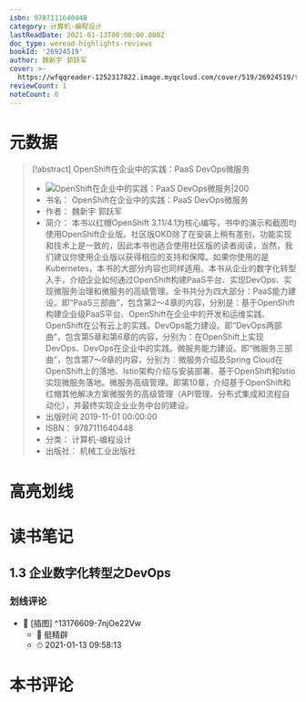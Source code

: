 ```yaml
---
isbn: 9787111640448
category: 计算机-编程设计
lastReadDate: 2021-01-13T00:00:00.000Z
doc_type: weread-highlights-reviews
bookId: '26924519'
author: 魏新宇 郭跃军
cover: >-
  https://wfqqreader-1252317822.image.myqcloud.com/cover/519/26924519/t7_26924519.jpg
reviewCount: 1
noteCount: 0
---
```

# 元数据
> [!abstract] OpenShift在企业中的实践：PaaS DevOps微服务
> - ![ OpenShift在企业中的实践：PaaS DevOps微服务|200](https://wfqqreader-1252317822.image.myqcloud.com/cover/519/26924519/t7_26924519.jpg)
> - 书名： OpenShift在企业中的实践：PaaS DevOps微服务
> - 作者： 魏新宇 郭跃军
> - 简介： 本书以红帽OpenShift 3.11/4.1为核心编写，书中的演示和截图均使用OpenShift企业版。社区版OKD除了在安装上稍有差别，功能实现和技术上是一致的，因此本书也适合使用社区版的读者阅读，当然，我们建议你使用企业版以获得相应的支持和保障。如果你使用的是Kubernetes，本书的大部分内容也同样适用。本书从企业的数字化转型入手，介绍企业如何通过OpenShift构建PaaS平台、实现DevOps、实现微服务治理和微服务的高级管理。全书共分为四大部分：PaaS能力建设。即“PaaS三部曲”，包含第2～4章的内容，分别是：基于OpenShift构建企业级PaaS平台、OpenShift在企业中的开发和运维实践、OpenShift在公有云上的实践。DevOps能力建设。即“DevOps两部曲”，包含第5章和第6章的内容，分别为：在OpenShift上实现DevOps、DevOps在企业中的实践。微服务能力建设。即“微服务三部曲”，包含第7～9章的内容，分别为：微服务介绍及Spring Cloud在OpenShift上的落地、Istio架构介绍与安装部署、基于OpenShift和Istio实现微服务落地。微服务高级管理。即第10章，介绍基于OpenShift和红帽其他解决方案微服务的高级管理（API管理、分布式集成和流程自动化），并最终实现企业业务中台的建设。
> - 出版时间 2019-11-01 00:00:00
> - ISBN： 9787111640448
> - 分类： 计算机-编程设计
> - 出版社： 机械工业出版社

# 高亮划线

# 读书笔记

## 1.3 企业数字化转型之DevOps

### 划线评论
- 📌 [插图]  ^13176609-7njOe22Vw
    - 💭 挺精辟
    - ⏱ 2021-01-13 09:58:13
   
# 本书评论
